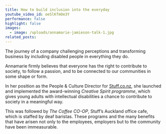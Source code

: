 ```yaml
---
title: How to build inclusion into the everyday
youtube_video_id: oeSlKfmOe3Y
performance: false
highlight: false
images:
  - image: /uploads/annamarie-jamieson-talk-1.jpg
related_posts:
---
```


The journey of a company challenging perceptions and transforming business by including disabled people in everything they do.

Annamarie firmly believes that everyone has the right to contribute to society, to follow a passion, and to be connected to our communities in some shape or form.

In her position as the People & Culture Director for&nbsp;[Stuff.co.nz](http://stuff.co.nz/), she launched and implemented the award-winning&nbsp;*Creative Spirit programme*, which gives young adults with intellectual disabilities a chance to contribute to society in a meaningful way.

This was followed by&nbsp;*The Coffee CO-OP*, Stuff’s Auckland office cafe, which is staffed by deaf baristas. These programs and the many benefits that have arisen not only to the employees, employers but to the community have been immeasurable.
